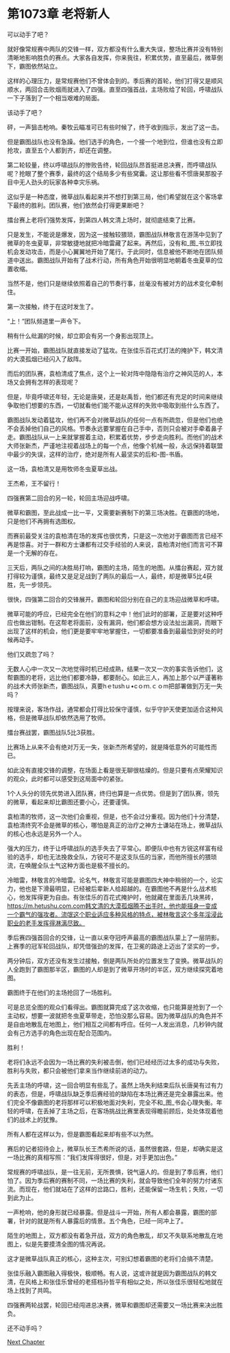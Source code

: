 # 第1073章 老将新人

可以动手了吧？

就好像常规赛中两队的交锋一样，双方都没有什么重大失误，整场比赛并没有特别清晰地影响胜负的赛点。大家各自发挥，你来我往，积累优势，直至最后，微草倒下，霸图依然站立。

这样的心理压力，是常规赛他们不曾体会到的。季后赛的首轮，他们打得又是顺风顺水，两回合击败烟雨就进入了四强。直至四强首战，主场败给了轮回，呼啸战队一下子落到了一个相当艰难的局面。

该动手了吧？

砰，一声狙击枪响。秦牧云瞄准可已有些时候了，终于收到指示，发出了这一击。

但是霸图战队也没有急躁。他们选手的角色，一个接一个地到位，但谁也没有立即抢攻，直至五个人都到齐，却还在调整。

第二轮较量，终以呼啸战队的惨败告终，轮回战队昂首挺进总决赛，而呼啸战队呢？抢眼了整个赛季，最终的这个结局多少有些窝囊。这让那些看不惯唐昊那股子目中无人劲头的玩家各种幸灾乐祸。

这似乎是一种态度，微草战队看起来并不想打到第三局，他们希望就在这个客场拿下最终的胜利。团队赛，他们依然会打得更果断吧？

擂台赛上老将们强势发挥，到第四人韩文清上场时，就彻底结束了比赛。

只是发生，不能说是爆发，因为这一接触较猥琐，霸图战队林敬言在游荡中见到了微草的冬虫夏草，非常敏捷地就把冷暗雷藏了起来。再然后，没有和_图_书立即找机会发动攻击，而是小心翼翼地开始了尾行。于此同时，信息被他不断地在团队频道中送出。霸图战队开始有了战术行动，所有角色开始很明显地朝着冬虫夏草的位置收缩。

当然不是，他们只是继续依照着自己的节奏行事，丝毫没有被对方的战术变化牵制住。

第一次接触，终于在这时发生了。

“上！”团队频道里一声令下。

稍有什么纰漏的时候，却立即会有另一个身影出现顶上。

比赛一开始，霸图战队就直接发动了猛攻。在张佳乐百花式打法的掩护下，韩文清的大漠孤烟已经闪入了敌阵。

而后的团队赛，袁柏清成了焦点，这个上一轮对阵中隐隐有治疗之神风范的人，本场又会拥有怎样的表现呢？

但是，毕竟呼啸还年轻，无论是唐昊，还是赵禹哲，他们都还有充足的时间来继续争取他们想要的东西，一切就看他们能不能从这样的失败中吸取到些什么东西了。

霸图战队发动着猛攻，他们再不会对微草战队的任何一点有所疏忽，但是他们也绝不会丢掉他们自己的风格。节奏永远要掌握在自己手中，否则只会被对手牵着鼻子走。霸图战队从一上来就掌握着主动，积累着优势，步步走向胜利。而他们的战术大师张新杰，严谨地注视着战场上的每一个点，他像个机械一般，永远保持着联盟中最少的失误，这样的治疗，绝对是所有人最坚实的后和-图-书盾。

这一场，袁柏清又是用牧师冬虫夏草出战。

王杰希，王不留行！

四强赛第二回合的另一轮，轮回主场迎战呼啸。

微草和霸图，至此战成一比一平，又需要新赛制下的第三场决胜。在霸图的场地，只是他们不再拥有选图权。

而赛前最受关注的袁柏清在场的发挥也很优秀，只是这一次他对于霸图而言已经不再是惊喜。对于一群和方士谦都有过交手经验的人来说，袁柏清对他们而言可不算是一个无解的存在。

三天后，两队之间的决胜局打响，霸图的主场，陌生的地图。从擂台赛起，双方就打得较为谨慎，最终又是足足战到了两队的最后一人，最终，却是微草5比4获胜，先一步领先。

很快，四强第二回合的交锋展开。霸图和轮回分别在自己的主场迎战微草和呼啸。

微草可能的呼应，已经完全在他们的意料之中！他们此时的部署，正是要对这种呼应也做出钳制。在这帮老将面前，没有漏洞，他们都会想方设法扯出漏洞，而眼下出现了这样的机会，他们更是要牢牢地掌握住，一切都要准备到最最恰到好处的时候再动手。

他们又疏忽了吗？

无数人心中一次又一次地觉得时机已经成熟，结果一次又一次的事实告诉他们，这帮霸图的老将，远比他们都要冷静，都要耐心。如此三人，再加上那个以严谨著称的战术大师张新杰，霸图战队，真要hｅtushｕ•cｏｍ.ｃｏm把部署做到万无一失吗？

按理来说，客场作战，通常都会打得比较保守谨慎，似乎守护天使更加适合这种风格，但是微草战队却依然选用了牧师。

擂台赛战罢，霸图战队5比3获胜。

比赛场上从来不会有绝对万无一失，张新杰所希望的，就是降低意外的可能性而已。

如此没有直接交锋的调整，在场面上看是很无聊很枯燥的。但是只要有点荣耀知识的观众，此时都可以感受到这局面中的紧张。

1个人头分的领先优势进入团队赛，终归也算是一点优势。但是到了团队赛，领先的微草，看起来却比霸图还要小心，还要谨慎。

袁柏清的牧师，这一次他们会重视，但是，也不会过分重视。因为他们十分清楚，袁柏清终究不会是微草的核心，哪怕是真正的治疗之神方士谦站在场上，微草战队的核心也永远是另外一个人。

强大的压力，终于让呼啸战队的选手失去了平常心。即便队中也有方锐这样富有经验的选手，却也无法挽救全队，方锐可不是这支队伍的当家，而他所擅长的猥琐流，在唤醒全队士气这种方面也是极不擅长的。

冷暗雷，林敬言的冷暗雷。论名气，林敬言可能是霸图四大神中稍弱的一个，论实力，他也是下滑最明显，已经被后辈新人给超越的。在霸图他不再是什么战术核心，他发挥得更为自由。有张佳乐的百花式掩护时，他就藏在里面丢几块黑砖，https://m.hetushu.com.com韩文清的大漠孤烟腾不出手时，他也能摇身一变成一个霸气的强攻者。流氓这个职业适应多种风格的特点，被林敬言这个多年淫浸此职业的老手发挥得淋漓尽致。

季后赛四强首回合的交锋，让一直以来夺冠呼声最高的霸图战队蒙上了一层阴影。上赛季的冠军轮回战队，却凭借强劲的发挥，在卫冕的路途上迈出了坚实的一步。

两分钟后，双方还没有发生过接触，倒是两队所处的位置发生了变换。微草战队的人全跑到了霸图那半区，霸图的人却是到了微草开场时的半区，双方继续探究着地图。

霸图终于在他们的主场抢回了一场胜利。

可是总览全图的观众们看得出。霸图就算完成了这次收缩，也只能算是抢到了一个主动权，想要一波就把冬虫夏草带走，恐怕没那么容易。因为微草战队的角色并不是自由地散乱在地图上，他们相互之间都有呼应。任何一人发出消息，几秒钟内就会有己方选手的角色出现在配合范围内。

胜利！

老将们永远不会因为一场比赛的失利被击倒，他们已经经历过太多的成功与失败，胜利与失败，都只会被他们拿来当作继续前进的动力。

先丢主场的呼啸，这一回合明显有些乱了。虽然上场失利结束后队长唐昊有过有力的表态，但是，呼啸战队缺乏季后赛经验的缺陷在本场比赛还是完全暴露出来。他们完全不像霸图的老将那样可以积极地面对失利，完全不和_图_书会心理失衡。年轻的呼啸，在丢掉了主场之后，在客场挑战比赛里表现得瞻前顾后，处处体现着他们的战术上的犹豫。

所有人都在这样以为，但是霸图看起来却有些不以为然。

赛后的记者招待会上，微草队长王杰希所说的话，虽然很套路，但是，却确实是这一场比赛的真相写照：“我们发挥得很好，但是，对手更加出色。”

常规赛的呼啸战队，是一往无前，无所畏惧，锐气逼人的。但是到了季后赛，他们怕了。因为季后赛的赛制不同，一场比赛的失利，就会导致他们全年的努力付诸东流。而现在，他们就站在了这样的岔路口，胜利，还能保留一场生机；失败，一切到此为止。

一声枪响，他的身形就已经暴露。但是战斗一开始，所有人都会暴露，霸图的部署，针对的就是所有人暴露后的情景。五个角色，已经一同冲上了。

陌生的地图上，双方都没有着急开战，双方的角色散乱，却又不失联系地散乱在地图上，似是先要摸清全图的情况再说。

这才是微草战队真正的核心，这种主次，可别幻想着霸图的老将们会搞不清楚。

张佳乐融入霸图融入得极快，极顺畅。有人说，这或许就是因为霸图战队的韩文清，在风格上和张佳乐曾经的老搭档孙哲平有相似之处，所以张佳乐很轻松地就在场上找到了共鸣。

四强赛两轮战罢，轮回已经闯进总决赛，微草和霸图却还需要又一场比赛来决出胜负。

还不动手吗？



[Next Chapter](%E7%AC%AC1074%E7%AB%A0%20%E9%9C%B8%E5%9B%BE%E8%8A%82%E5%A5%8F.md)